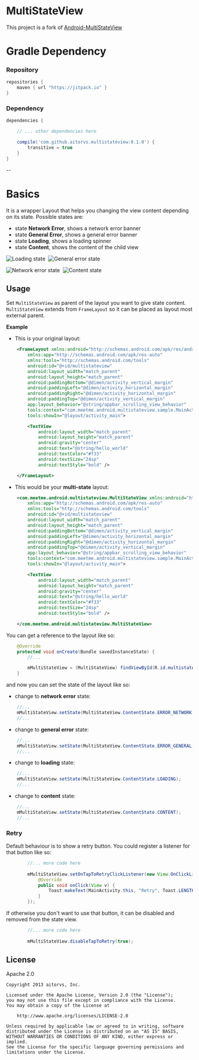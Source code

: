 # MultiStateView
This project is a fork of [Android-MultiStateView](https://github.com/MeetMe/Android-MultiStateView)

# Gradle Dependency

### Repository

```gradle
repositories {
    maven { url "https://jitpack.io" }
}
```

### Dependency

```gradle
dependencies {

    // ... other dependencies here

    compile('com.github.aitorvs.multistateview:0.1.0') {
        transitive = true
    }
}
```
--

# Basics

It is a wrapper Layout that helps you changing the view content depending on its state. Possible states are:

- state **Network Error**, shows a network error banner
- state **General Error**, shows a general error banner
- state **Loading**, shows a loading spinner
- state **Content**, shows the content of the child view

![Loading state](screenshots/sample_loading.png)&nbsp;&nbsp;![General error state](screenshots/sample_general_error.png)

![Network error state](screenshots/sample_network_error.png)&nbsp;&nbsp;![Content state](screenshots/sample_content.png)

## Usage

Set `MultiStateView` as parent of the layout you want to give state content. `MultiStateView` extends from `FrameLayout` so it can be placed as layout most external parent.

**Example**

- This is your original layout:

```xml
    <FrameLayout xmlns:android="http://schemas.android.com/apk/res/android"
        xmlns:app="http://schemas.android.com/apk/res-auto"
        xmlns:tools="http://schemas.android.com/tools"
        android:id="@+id/multistateview"
        android:layout_width="match_parent"
        android:layout_height="match_parent"
        android:paddingBottom="@dimen/activity_vertical_margin"
        android:paddingLeft="@dimen/activity_horizontal_margin"
        android:paddingRight="@dimen/activity_horizontal_margin"
        android:paddingTop="@dimen/activity_vertical_margin"
        app:layout_behavior="@string/appbar_scrolling_view_behavior"
        tools:context="com.meetme.android.multistateview.sample.MainActivity"
        tools:showIn="@layout/activity_main">

        <TextView
            android:layout_width="match_parent"
            android:layout_height="match_parent"
            android:gravity="center"
            android:text="@string/hello_world"
            android:textColor="#f33"
            android:textSize="24sp"
            android:textStyle="bold" />

    </FrameLayout>
```

- This would be your **multi-state** layout:

```xml
    <com.meetme.android.multistateview.MultiStateView xmlns:android="http://schemas.android.com/apk/res/android"
        xmlns:app="http://schemas.android.com/apk/res-auto"
        xmlns:tools="http://schemas.android.com/tools"
        android:id="@+id/multistateview"
        android:layout_width="match_parent"
        android:layout_height="match_parent"
        android:paddingBottom="@dimen/activity_vertical_margin"
        android:paddingLeft="@dimen/activity_horizontal_margin"
        android:paddingRight="@dimen/activity_horizontal_margin"
        android:paddingTop="@dimen/activity_vertical_margin"
        app:layout_behavior="@string/appbar_scrolling_view_behavior"
        tools:context="com.meetme.android.multistateview.sample.MainActivity"
        tools:showIn="@layout/activity_main">

        <TextView
            android:layout_width="match_parent"
            android:layout_height="match_parent"
            android:gravity="center"
            android:text="@string/hello_world"
            android:textColor="#f33"
            android:textSize="24sp"
            android:textStyle="bold" />

    </com.meetme.android.multistateview.MultiStateView>
```

You can get a reference to the layout like so:

```java
    @Override
    protected void onCreate(Bundle savedInstanceState) {
        //...

        mMultiStateView = (MultiStateView) findViewById(R.id.multistateview);
    }

```

and now you can set the state of the layout like so:

- change to **network error** state:

```java
    //...
    mMultiStateView.setState(MultiStateView.ContentState.ERROR_NETWORK);
    //...
```

- change to **general error** state:

```java
    //...
    mMultiStateView.setState(MultiStateView.ContentState.ERROR_GENERAL);
    //...
```

- change to **loading** state:

```java
    //...
    mMultiStateView.setState(MultiStateView.ContentState.LOADING);
    //...
```

- change to **content** state:

```java
    //...
    mMultiStateView.setState(MultiStateView.ContentState.CONTENT);
    //...
```

### Retry

Default behaviour is to show a retry button. You could register a listener for that button like so:

```java
        //... more code here
        
        mMultiStateView.setOnTapToRetryClickListener(new View.OnClickListener() {
            @Override
            public void onClick(View v) {
                Toast.makeText(MainActivity.this, "Retry", Toast.LENGTH_SHORT).show();
            }
        });
```

If otherwise you don't want to use that button, it can be disabled and removed from the state view.

```java
        //... more code here
        
        mMultiStateView.disableTapToRetry(true);
```

## License

 Apache 2.0

    Copyright 2013 aitorvs, Inc.

    Licensed under the Apache License, Version 2.0 (the "License");
    you may not use this file except in compliance with the License.
    You may obtain a copy of the License at

        http://www.apache.org/licenses/LICENSE-2.0

    Unless required by applicable law or agreed to in writing, software
    distributed under the License is distributed on an "AS IS" BASIS,
    WITHOUT WARRANTIES OR CONDITIONS OF ANY KIND, either express or implied.
    See the License for the specific language governing permissions and
    limitations under the License.
